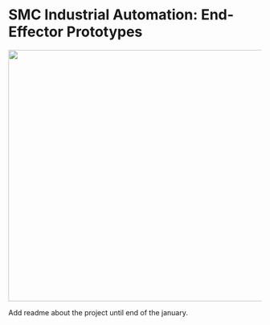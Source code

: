 # SMC Industrial Automation: End-Effector Prototypes

<p align="center">
  <img src="https://github.com/rparak/SMC_End_Effector_Prototype/blob/main/images/EE_Series.png" width="800" height="500">
</p>

Add readme about the project until end of the january. 

